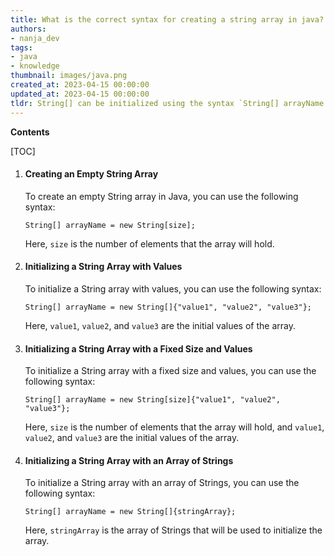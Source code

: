 ```yaml
---
title: What is the correct syntax for creating a string array in java?
authors:
- nanja_dev
tags:
- java
- knowledge
thumbnail: images/java.png
created_at: 2023-04-15 00:00:00
updated_at: 2023-04-15 00:00:00
tldr: String[] can be initialized using the syntax `String[] arrayName = new String[arraySize];`.
---
```


**Contents**

[TOC]

1. #### Creating an Empty String Array
   To create an empty String array in Java, you can use the following syntax:
   ```
   String[] arrayName = new String[size];
   ```
   Here, `size` is the number of elements that the array will hold.

2. #### Initializing a String Array with Values
   To initialize a String array with values, you can use the following syntax:
   ```
   String[] arrayName = new String[]{"value1", "value2", "value3"};
   ```
   Here, `value1`, `value2`, and `value3` are the initial values of the array.

3. #### Initializing a String Array with a Fixed Size and Values
   To initialize a String array with a fixed size and values, you can use the following syntax:
   ```
   String[] arrayName = new String[size]{"value1", "value2", "value3"};
   ```
   Here, `size` is the number of elements that the array will hold, and `value1`, `value2`, and `value3` are the initial values of the array.

4. #### Initializing a String Array with an Array of Strings
   To initialize a String array with an array of Strings, you can use the following syntax:
   ```
   String[] arrayName = new String[]{stringArray};
   ```
   Here, `stringArray` is the array of Strings that will be used to initialize the array.
